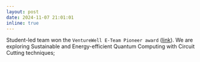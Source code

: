 ```yaml
---
layout: post
date: 2024-11-07 21:01:01
inline: true
---
```


Student-led team won the `VentureWell E-Team Pioneer award` ([link](https://venturewell.org/e-team-program/)). We are exploring Sustainable and Energy-efficient Quantum Computing with Circuit Cutting techniques; 
